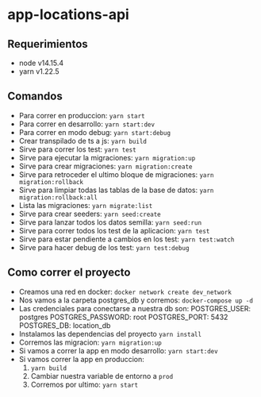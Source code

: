 # app-locations-api

## Requerimientos
- node v14.15.4
- yarn v1.22.5

## Comandos
- Para correr en produccion: ```yarn start```
- Para correr en desarrollo: ```yarn start:dev```
- Para correr en modo debug: ```yarn start:debug```
- Crear transpilado de ts a js: ```yarn build```
- Sirve para correr los test: ```yarn test```
- Sirve para ejecutar la migraciones: ```yarn migration:up```
- Sirve para crear migraciones: ```yarn migration:create```
- Sirve para retroceder el ultimo bloque de migraciones: ```yarn migration:rollback```
- Sirve para limpiar todas las tablas de la base de datos: ```yarn migration:rollback:all```
- Lista las migraciones: ```yarn migrate:list```
- Sirve para crear seeders: ```yarn seed:create```
- Sirve para lanzar todos los datos semilla: ```yarn seed:run```
- Sirve para correr todos los test de la aplicacion: ```yarn test```
- Sirve para estar pendiente a cambios en los test: ```yarn test:watch```
- Sirve para hacer debug de los test: ```yarn test:debug```

## Como correr el proyecto
- Creamos una red en docker: ```docker network create dev_network```
- Nos vamos a la carpeta postgres_db y corremos: ```docker-compose up -d```
- Las credenciales para conectarse a nuestra db son:
    POSTGRES_USER: postgres
    POSTGRES_PASSWORD: root
    POSTGRES_PORT: 5432
    POSTGRES_DB: location_db
- Instalamos las dependencias del proyecto ```yarn install```
- Corremos las migracion: ```yarn migration:up```
- Si vamos a correr la app en modo desarrollo: ```yarn start:dev```
- Si vamos correr la app en produccion:
    1. ```yarn build```
    2. Cambiar nuestra variable de entorno a ```prod```
    3. Corremos por ultimo: ```yarn start```